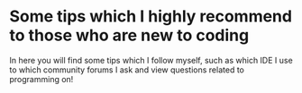 # Some tips which I highly recommend to those who are new to coding

In here you will find some tips which I follow myself, such as which IDE I use to which community forums I ask and view questions related to programming on!
